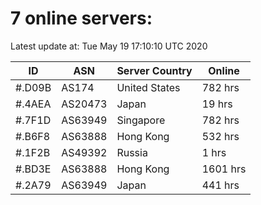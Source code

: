 # 7 online servers:

Latest update at: Tue May 19 17:10:10 UTC 2020

| ID | ASN | Server Country | Online |
| -- | --- | -------------- | ------ |
| #.D09B | AS174 | United States | 782 hrs |
| #.4AEA | AS20473 | Japan | 19 hrs |
| #.7F1D | AS63949 | Singapore | 782 hrs |
| #.B6F8 | AS63888 | Hong Kong | 532 hrs |
| #.1F2B | AS49392 | Russia | 1 hrs |
| #.BD3E | AS63888 | Hong Kong | 1601 hrs |
| #.2A79 | AS63949 | Japan | 441 hrs |

